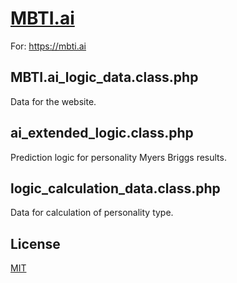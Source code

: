 # [MBTI.ai](https://mbti.ai)

For: https://mbti.ai

## MBTI.ai_logic_data.class.php

Data for the website.

## ai_extended_logic.class.php
Prediction logic for personality Myers Briggs results.

## logic_calculation_data.class.php
Data for calculation of personality type.

## License
[MIT](https://choosealicense.com/licenses/mit/)